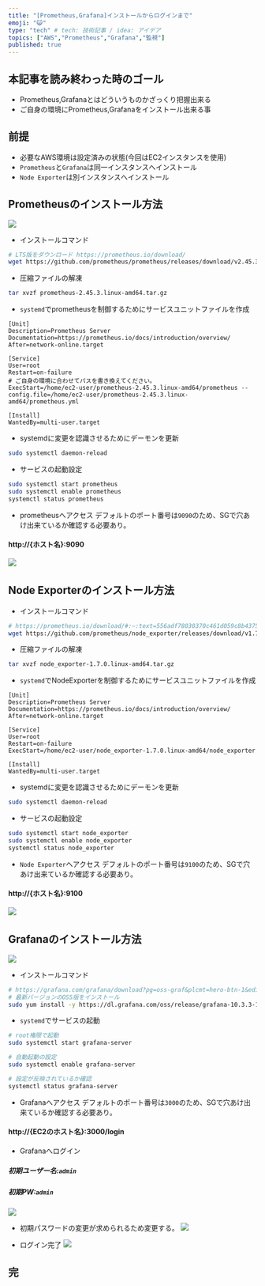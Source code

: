 ```yaml
---
title: "[Prometheus,Grafana]インストールからログインまで"
emoji: "😺"
type: "tech" # tech: 技術記事 / idea: アイデア
topics: ["AWS","Prometheus","Grafana","監視"]
published: true
---
```


## 本記事を読み終わった時のゴール
- Prometheus,Grafanaとはどういうものかざっくり把握出来る
- ご自身の環境にPrometheus,Grafanaをインストール出来る事

## 前提
- 必要なAWS環境は設定済みの状態(今回はEC2インスタンスを使用)
- `Prometheus`と`Grafana`は同一インスタンスへインストール
- `Node Exporter`は別インスタンスへインストール
&nbsp;

## Prometheusのインストール方法
![](/images/prometheus_grafana/prometheus_logo.png)

- インストールコマンド
```bash
# LTS版をダウンロード https://prometheus.io/download/
wget https://github.com/prometheus/prometheus/releases/download/v2.45.3/prometheus-2.45.3.linux-amd64.tar.gz
```

- 圧縮ファイルの解凍
```bash
tar xvzf prometheus-2.45.3.linux-amd64.tar.gz
```

- `systemd`でprometheusを制御するためにサービスユニットファイルを作成
```bash:/etc/systemd/system/prometheus.service
[Unit]
Description=Prometheus Server
Documentation=https://prometheus.io/docs/introduction/overview/
After=network-online.target

[Service]
User=root
Restart=on-failure
# ご自身の環境に合わせてパスを書き換えてください。
ExecStart=/home/ec2-user/prometheus-2.45.3.linux-amd64/prometheus --config.file=/home/ec2-user/prometheus-2.45.3.linux-amd64/prometheus.yml

[Install]
WantedBy=multi-user.target

```

- systemdに変更を認識させるためにデーモンを更新
```bash
sudo systemctl daemon-reload
```

- サービスの起動設定
```bash
sudo systemctl start prometheus
sudo systemctl enable prometheus
systemctl status prometheus
```

-  prometheusへアクセス
デフォルトのポート番号は`9090`のため、SGで穴あけ出来ているか確認する必要あり。
#### http://{ホスト名}:9090
![](/images/prometheus_grafana/prometheus_login.png)
&nbsp;

## Node Exporterのインストール方法
- インストールコマンド
```bash
# https://prometheus.io/download/#:~:text=556adf78030370c461d059c8b4375e4296472a3af6036d217c979f68bcd5cb4e-,node_exporter,-Exporter%20for%20machine
wget https://github.com/prometheus/node_exporter/releases/download/v1.7.0/node_exporter-1.7.0.linux-amd64.tar.gz
```

- 圧縮ファイルの解凍
```bash
tar xvzf node_exporter-1.7.0.linux-amd64.tar.gz
```

- `systemd`でNodeExporterを制御するためにサービスユニットファイルを作成
```bash:/etc/systemd/system/node_exporter.service
[Unit]
Description=Prometheus Server
Documentation=https://prometheus.io/docs/introduction/overview/
After=network-online.target

[Service]
User=root
Restart=on-failure
ExecStart=/home/ec2-user/node_exporter-1.7.0.linux-amd64/node_exporter

[Install]
WantedBy=multi-user.target
```
- systemdに変更を認識させるためにデーモンを更新
```bash
sudo systemctl daemon-reload
```

- サービスの起動設定
```bash
sudo systemctl start node_exporter
sudo systemctl enable node_exporter
systemctl status node_exporter
```

-  `Node Exporter`へアクセス
デフォルトのポート番号は`9100`のため、SGで穴あけ出来ているか確認する必要あり。
#### http://{ホスト名}:9100
![](/images/prometheus_grafana/node_exporter_login.png)
&nbsp;


## Grafanaのインストール方法
![](/images/prometheus_grafana/grafana-logo.png) 
- インストールコマンド
```bash
# https://grafana.com/grafana/download?pg=oss-graf&plcmt=hero-btn-1&edition=oss
# 最新バージョンのOSS版をインストール
sudo yum install -y https://dl.grafana.com/oss/release/grafana-10.3.3-1.x86_64.rpm
```

- `systemd`でサービスの起動
```bash
# root権限で起動
sudo systemctl start grafana-server

# 自動起動の設定
sudo systemctl enable grafana-server

# 設定が反映されているか確認
systemctl status grafana-server
```
- Grafanaへアクセス
デフォルトのポート番号は`3000`のため、SGで穴あけ出来ているか確認する必要あり。

#### http://{EC2のホスト名}:3000/login

- Grafanaへログイン
##### 初期ユーザー名:`admin`
##### 初期PW:`admin`
![](/images/prometheus_grafana/login_grafana.png)

- 初期パスワードの変更が求められるため変更する。
![](/images/prometheus_grafana/grafana_pw_change.png)

- ログイン完了
![](/images/prometheus_grafana/grafana_login.png)

## 完